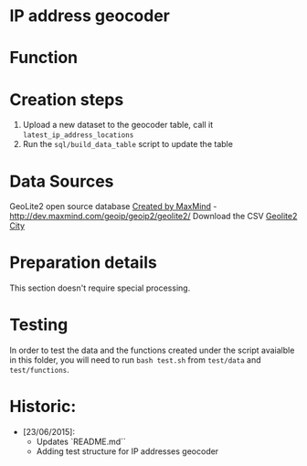 IP address geocoder
===============

# Function

# Creation steps

1. Upload a new dataset to the geocoder table, call it `latest_ip_address_locations`
2. Run the `sql/build_data_table` script to update the table

# Data Sources

GeoLite2 open source database [Created by MaxMind](http://www.maxmind.com) - 
http://dev.maxmind.com/geoip/geoip2/geolite2/ Download the CSV [Geolite2 City](http://geolite.maxmind.com/download/geoip/database/GeoLite2-City-CSV.zip)

# Preparation details
This section doesn't require special processing.

# Testing
In order to test the data and the functions created under the script avaialble in this folder, you will need to run `bash test.sh` from `test/data` and `test/functions`.

# Historic:
* [23/06/2015]: 
  * Updates `README.md``
  * Adding test structure for IP addresses geocoder


